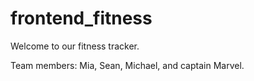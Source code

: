 # frontend_fitness

Welcome to our fitness tracker. 
 
Team members: Mia, Sean, Michael, and captain Marvel.
